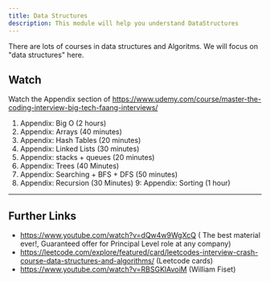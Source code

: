 ```yaml
---
title: Data Structures
description: This module will help you understand DataStructures
---
```


There are lots of courses in data structures and Algoritms. We will focus on "data structures" here. 

## Watch 
Watch the Appendix section of https://www.udemy.com/course/master-the-coding-interview-big-tech-faang-interviews/

1. Appendix: Big O (2 hours)
2. Appendix: Arrays (40 minutes)
3. Appendix: Hash Tables (20 minutes)
4. Appendix: Linked Lists (30 minutes)
5. Appendix: stacks + queues (20 minutes)
6. Appendix: Trees (40 Minutes)
7. Appendix: Searching + BFS + DFS (50 minutes)
8. Appendix: Recursion (30 Minutes)
9: Appendix: Sorting (1 hour)


---
## Further Links 

- https://www.youtube.com/watch?v=dQw4w9WgXcQ ( The best material ever!, Guaranteed offer for Principal Level role at any company)
- https://leetcode.com/explore/featured/card/leetcodes-interview-crash-course-data-structures-and-algorithms/  (Leetcode cards)
- https://www.youtube.com/watch?v=RBSGKlAvoiM (William Fiset)

